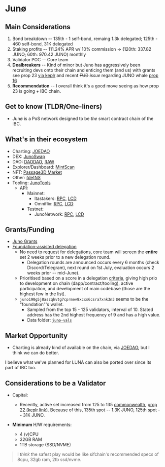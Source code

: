 # Junø

## Main Considerations

1. Bond breakdown -- 135th - 1 self-bond, remaing 1.3k delegated; 125th - 460 self-bond, 31K delegated
2. Staking profits -- 111.24% APR w/ 10% commission -> (120th: 337.82 JUNO; 60th: 970.42 JUNO) monthly
3. Validator POC -- Core team
4. **Dealbreakers** -- Kind of minor but Juno has aggressively been recruiting devs onto their chain and enticing them (and us) with grants see prop 23 [via keplr](https://wallet.keplr.app/#/juno/governance?detailId=23) and recent ~~FUD~~ *issue* regarding JUNO whale [prop 16](https://wallet.keplr.app/#/juno/governance?detailId=23)
5. **Recommendation** -- I overall think it's a good move seeing as how prop 23 is going + IBC chain.

## Get to know (TLDR/One-liners)

- Junø is a PoS network designed to be *the* smart contract chain of the IBC.

## What's in their ecosystem

- Charting: [JOEDAO](https://joedao.io/charts/JUNO/)
- DEX: [JunoSwap](https://junoswap.com/)
- DAO: [DAODAO](https://daodao.zone/), [RAW](https://www.rawdao.zone/)
- Explorer/Dashboard: [MintScan](https://www.mintscan.io/juno)
- NFT: [Passage3D Market](https://market.passage3d.com/)
- Other: [(de)NS](https://dens.sh/)
- Tooling: [JunoTools](https://juno.tools/)
  - API:
    - Mainnet:
      - Itastakers: [RPC](https://rpc-juno.itastakers.com/), [LCD](https://lcd-juno.itastakers.com/)
      - Omniflix: [RPC](https://rpc.juno.omniflix.co/), [LCD](https://api.juno.omniflix.co/)
    - Testnet:
      - JunoNetwork: [RPC](https://rpc.uni.junonetwork.io/), [LCD](https://api.uni.junonetwork.io/)

## Grants/Funding

- [Juno Grants](https://www.junonetwork.io/grants/)
- [Foundation-assisted delegation](https://docs.junonetwork.io/validators/official-delegations-handbook)
  - No need to request for delegations, core team will screen the **entire** set 2 weeks prior to a new delegation round. 
    - Delegation rounds are announced occurs every 6 months (check Discord/Telegram), next round on 1st July, evaluation occurs 2 weeks prior -- mid-June).
  - Prioritised based on a score in a delegation [criteria](https://docs.junonetwork.io/validators/official-delegations-handbook#official-delegation-criteria), giving high prio to development on chain (dapp/contract/tooling), active participation, and development of main codebase (those are the highest few in the list).
  - `juno190g5j8aszqhvtg7cprmev8xcxs6csra7xnk3n3` seems to be the "foundation"'s wallet.
    - Sampled from the top 15 - 125 validators, interval of 10. Stated address has the 2nd highest frequency of 9 and has a high value.
    - Data folder: [`juno-vals`](https://github.com/aidanaden/coinhall-research/tree/master/juno-vals)

## Market Opportunity

- Charting is already kind of available on the chain, via [JOEDAO](https://joedao.io/charts/JUNO/), but I think we can do better.

I believe what we've planned for LUNA can also be ported over since its part of IBC too.

## Considerations to be a Validator

- Capital:
  - Recently, active set increased from 125 to 135 [commonwealth](https://commonwealth.im/juno/discussion/4713-increase-validator-set?comment=19836), [prop 22 (keplr link)](https://wallet.keplr.app/#/juno/governance?detailId=22). Because of this, 135th spot -- 1.3K JUNO, 125th spot -- 31K JUNO.

- **Minimum** H/W requirements:
  - 4 (v)CPU
  - 32GB RAM
  - 1TB storage (SSD/NVME)

> I *think* the safest play would be like sifchain's recommended specs of 8cpu, 32gb ram, 2tb ssd/nvme.
